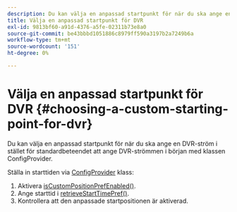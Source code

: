 ```yaml
---
description: Du kan välja en anpassad startpunkt för när du ska ange en DVR-ström i stället för standardbeteendet att ange DVR-strömmen i början med klassen ConfigProvider.
title: Välja en anpassad startpunkt för DVR
exl-id: 9813bf60-a91d-4376-a5fe-02311b73e8a0
source-git-commit: be43bbbd1051886c8979ff590a3197b2a7249b6a
workflow-type: tm+mt
source-wordcount: '151'
ht-degree: 0%

---
```


# Välja en anpassad startpunkt för DVR {#choosing-a-custom-starting-point-for-dvr}

Du kan välja en anpassad startpunkt för när du ska ange en DVR-ström i stället för standardbeteendet att ange DVR-strömmen i början med klassen ConfigProvider.

Ställa in starttiden via [ConfigProvider](https://help.adobe.com/en_US/primetime/api/reference_implementation/android/javadoc/com/adobe/primetime/reference/config/ConfigProvider.html) klass:

1. Aktivera [isCustomPositionPrefEnabled()](https://help.adobe.com/en_US/primetime/api/reference_implementation/android/javadoc/com/adobe/primetime/reference/config/ConfigProvider.html#isCustomPositionPrefEnabled()).
1. Ange starttid i [retrieveStartTimePref()](https://help.adobe.com/en_US/primetime/api/reference_implementation/android/javadoc/com/adobe/primetime/reference/config/IPlaybackConfig.html#iretrieveStartTimePref()).
1. Kontrollera att den anpassade startpositionen är aktiverad.
